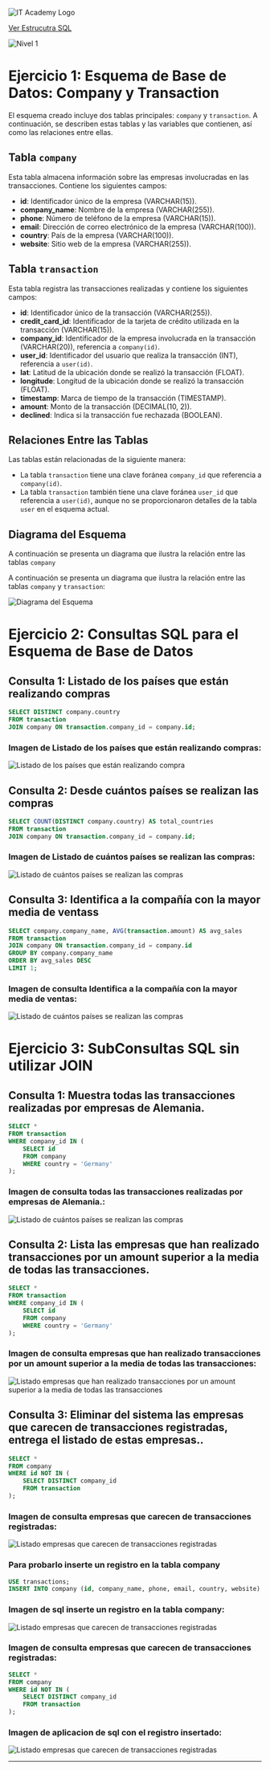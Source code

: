 ![IT Academy Logo](https://github.com/ciberzerone/it_Academy_Data_Scientist/blob/main/sprint2/imagen/logoIT.png)


[Ver Estrucutra SQL](https://github.com/ciberzerone/it_Academy_Data_Scientist/blob/main/sprint2/sql/bbdd.sql)

![Nivel 1](https://github.com/ciberzerone/it_Academy_Data_Scientist/blob/main/sprint2/imagen/nivel1.PNG)

# Ejercicio 1: Esquema de Base de Datos: Company y Transaction

El esquema creado incluye dos tablas principales: `company` y `transaction`. A continuación, se describen estas tablas y las variables que contienen, así como las relaciones entre ellas.

## Tabla `company`

Esta tabla almacena información sobre las empresas involucradas en las transacciones. Contiene los siguientes campos:

- **id**: Identificador único de la empresa (VARCHAR(15)).
- **company_name**: Nombre de la empresa (VARCHAR(255)).
- **phone**: Número de teléfono de la empresa (VARCHAR(15)).
- **email**: Dirección de correo electrónico de la empresa (VARCHAR(100)).
- **country**: País de la empresa (VARCHAR(100)).
- **website**: Sitio web de la empresa (VARCHAR(255)).

## Tabla `transaction`

Esta tabla registra las transacciones realizadas y contiene los siguientes campos:

- **id**: Identificador único de la transacción (VARCHAR(255)).
- **credit_card_id**: Identificador de la tarjeta de crédito utilizada en la transacción (VARCHAR(15)).
- **company_id**: Identificador de la empresa involucrada en la transacción (VARCHAR(20)), referencia a `company(id)`.
- **user_id**: Identificador del usuario que realiza la transacción (INT), referencia a `user(id)`.
- **lat**: Latitud de la ubicación donde se realizó la transacción (FLOAT).
- **longitude**: Longitud de la ubicación donde se realizó la transacción (FLOAT).
- **timestamp**: Marca de tiempo de la transacción (TIMESTAMP).
- **amount**: Monto de la transacción (DECIMAL(10, 2)).
- **declined**: Indica si la transacción fue rechazada (BOOLEAN).

## Relaciones Entre las Tablas

Las tablas están relacionadas de la siguiente manera:

- La tabla `transaction` tiene una clave foránea `company_id` que referencia a `company(id)`.
- La tabla `transaction` también tiene una clave foránea `user_id` que referencia a `user(id)`, aunque no se proporcionaron detalles de la tabla `user` en el esquema actual.

## Diagrama del Esquema

A continuación se presenta un diagrama que ilustra la relación entre las tablas `company`

A continuación se presenta un diagrama que ilustra la relación entre las tablas `company` y `transaction`:

![Diagrama del Esquema](https://github.com/ciberzerone/it_Academy_Data_Scientist/blob/main/sprint2/imagen/trans01.png)




# Ejercicio 2: Consultas SQL para el Esquema de Base de Datos

## Consulta 1: Listado de los países que están realizando compras

```sql
SELECT DISTINCT company.country
FROM transaction
JOIN company ON transaction.company_id = company.id;
```

### Imagen de  Listado de los países que están realizando compras:
![Listado de los países que están realizando compra](https://github.com/ciberzerone/it_Academy_Data_Scientist/blob/main/sprint2/imagen/ej02_consulta_pais.PNG)

## Consulta 2: Desde cuántos países se realizan las compras

```sql
SELECT COUNT(DISTINCT company.country) AS total_countries
FROM transaction
JOIN company ON transaction.company_id = company.id;
```

### Imagen de  Listado de cuántos países se realizan las compras:
![Listado de cuántos países se realizan las compras](https://github.com/ciberzerone/it_Academy_Data_Scientist/blob/main/sprint2/imagen/ej02_consulta_nro_pais.PNG)

## Consulta 3: Identifica a la compañía con la mayor media de ventass

```sql
SELECT company.company_name, AVG(transaction.amount) AS avg_sales
FROM transaction
JOIN company ON transaction.company_id = company.id
GROUP BY company.company_name
ORDER BY avg_sales DESC
LIMIT 1;
```

### Imagen de consulta Identifica a la compañía con la mayor media de ventas:
![Listado de cuántos países se realizan las compras](https://github.com/ciberzerone/it_Academy_Data_Scientist/blob/main/sprint2/imagen/ej02_consulta_company.PNG)


# Ejercicio 3: SubConsultas SQL  sin utilizar JOIN

## Consulta 1: Muestra todas las transacciones realizadas por empresas de Alemania.

```sql
SELECT *
FROM transaction
WHERE company_id IN (
    SELECT id
    FROM company
    WHERE country = 'Germany'
);
```
### Imagen de consulta todas las transacciones realizadas por empresas de Alemania.:
![Listado de cuántos países se realizan las compras](https://github.com/ciberzerone/it_Academy_Data_Scientist/blob/main/sprint2/imagen/ej03_consulta_germany.PNG)


## Consulta 2: Lista las empresas que han realizado transacciones por un amount superior a la media de todas las transacciones.

```sql
SELECT *
FROM transaction
WHERE company_id IN (
    SELECT id
    FROM company
    WHERE country = 'Germany'
);
```
### Imagen de consulta  empresas que han realizado transacciones por un amount superior a la media de todas las transacciones:
![Listado empresas que han realizado transacciones por un amount superior a la media de todas las transacciones](https://github.com/ciberzerone/it_Academy_Data_Scientist/blob/main/sprint2/imagen/ej03_consulta_media.PNG)



## Consulta 3: Eliminar del sistema las empresas que carecen de transacciones registradas, entrega el listado de estas empresas..

```sql
SELECT *
FROM company
WHERE id NOT IN (
    SELECT DISTINCT company_id
    FROM transaction
);
```
### Imagen de consulta  empresas que carecen de transacciones registradas:
![Listado empresas que carecen de transacciones registradas](https://github.com/ciberzerone/it_Academy_Data_Scientist/blob/main/sprint2/imagen/ej03_consulta_delete03.PNG)
### Para probarlo inserte un registro en la tabla company
```sql
USE transactions;
INSERT INTO company (id, company_name, phone, email, country, website) VALUES (        'b-2124', 'No tute', '06 77 15 31 14', 'amus@protonmail.couk', 'United Kingdom', 'https://gua.co.uk/settings');
```
### Imagen de sql inserte un registro en la tabla company:
![Listado empresas que carecen de transacciones registradas](https://github.com/ciberzerone/it_Academy_Data_Scientist/blob/main/sprint2/imagen/ej03_consulta_delete02.PNG)


### Imagen de consulta  empresas que carecen de transacciones registradas:
```sql
SELECT *
FROM company
WHERE id NOT IN (
    SELECT DISTINCT company_id
    FROM transaction
);
```
### Imagen de aplicacion de sql con el registro insertado:
![Listado empresas que carecen de transacciones registradas](https://github.com/ciberzerone/it_Academy_Data_Scientist/blob/main/sprint2/imagen/ej03_consulta_delete01.PNG)

<hr>



